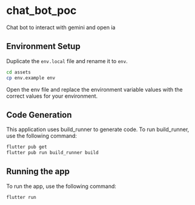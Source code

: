 # chat_bot_poc

Chat bot to interact with gemini and open ia


## Environment Setup

Duplicate the `env.local` file and rename it to `env`.

```bash
cd assets
cp env.example env
```
Open the env file and replace the environment variable values with the correct values for your environment.

##  Code Generation
This application uses build_runner to generate code. To run build_runner, use the following command:
```bash
flutter pub get
flutter pub run build_runner build
```

## Running the app
To run the app, use the following command:
```bash
flutter run
```